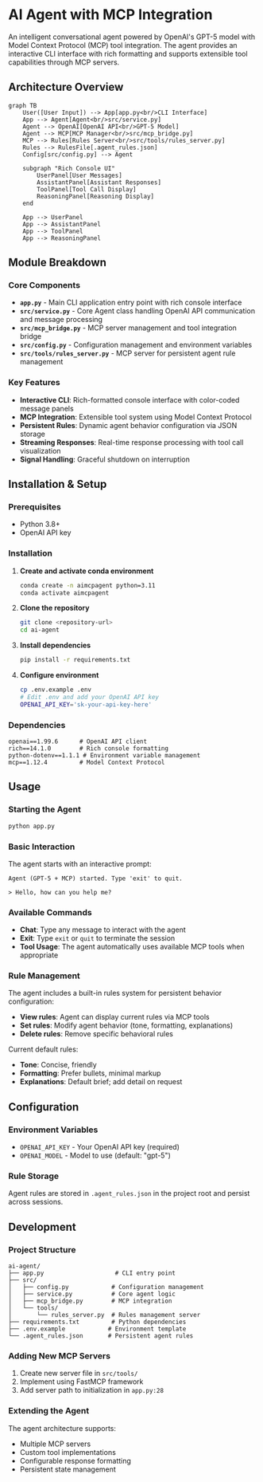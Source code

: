 # AI Agent with MCP Integration

An intelligent conversational agent powered by OpenAI's GPT-5 model with Model Context Protocol (MCP) tool integration. The agent provides an interactive CLI interface with rich formatting and supports extensible tool capabilities through MCP servers.

## Architecture Overview

```mermaid
graph TB
    User([User Input]) --> App[app.py<br/>CLI Interface]
    App --> Agent[Agent<br/>src/service.py]
    Agent --> OpenAI[OpenAI API<br/>GPT-5 Model]
    Agent --> MCP[MCP Manager<br/>src/mcp_bridge.py]
    MCP --> Rules[Rules Server<br/>src/tools/rules_server.py]
    Rules --> RulesFile[.agent_rules.json]
    Config[src/config.py] --> Agent
    
    subgraph "Rich Console UI"
        UserPanel[User Messages]
        AssistantPanel[Assistant Responses]
        ToolPanel[Tool Call Display]
        ReasoningPanel[Reasoning Display]
    end
    
    App --> UserPanel
    App --> AssistantPanel
    App --> ToolPanel
    App --> ReasoningPanel
```

## Module Breakdown

### Core Components

- **`app.py`** - Main CLI application entry point with rich console interface
- **`src/service.py`** - Core Agent class handling OpenAI API communication and message processing
- **`src/mcp_bridge.py`** - MCP server management and tool integration bridge
- **`src/config.py`** - Configuration management and environment variables
- **`src/tools/rules_server.py`** - MCP server for persistent agent rule management

### Key Features

- **Interactive CLI**: Rich-formatted console interface with color-coded message panels
- **MCP Integration**: Extensible tool system using Model Context Protocol
- **Persistent Rules**: Dynamic agent behavior configuration via JSON storage
- **Streaming Responses**: Real-time response processing with tool call visualization
- **Signal Handling**: Graceful shutdown on interruption

## Installation & Setup

### Prerequisites

- Python 3.8+
- OpenAI API key

### Installation

1. **Create and activate conda environment**
   ```bash
   conda create -n aimcpagent python=3.11
   conda activate aimcpagent
   ```

2. **Clone the repository**
   ```bash
   git clone <repository-url>
   cd ai-agent
   ```

3. **Install dependencies**
   ```bash
   pip install -r requirements.txt
   ```

4. **Configure environment**
   ```bash
   cp .env.example .env
   # Edit .env and add your OpenAI API key
   OPENAI_API_KEY='sk-your-api-key-here'
   ```

### Dependencies

```
openai==1.99.6      # OpenAI API client
rich==14.1.0        # Rich console formatting
python-dotenv==1.1.1 # Environment variable management
mcp==1.12.4         # Model Context Protocol
```

## Usage

### Starting the Agent

```bash
python app.py
```

### Basic Interaction

The agent starts with an interactive prompt:

```
Agent (GPT-5 + MCP) started. Type 'exit' to quit.

> Hello, how can you help me?
```

### Available Commands

- **Chat**: Type any message to interact with the agent
- **Exit**: Type `exit` or `quit` to terminate the session
- **Tool Usage**: The agent automatically uses available MCP tools when appropriate

### Rule Management

The agent includes a built-in rules system for persistent behavior configuration:

- **View rules**: Agent can display current rules via MCP tools
- **Set rules**: Modify agent behavior (tone, formatting, explanations)
- **Delete rules**: Remove specific behavioral rules

Current default rules:
- **Tone**: Concise, friendly
- **Formatting**: Prefer bullets, minimal markup  
- **Explanations**: Default brief; add detail on request

## Configuration

### Environment Variables

- `OPENAI_API_KEY` - Your OpenAI API key (required)
- `OPENAI_MODEL` - Model to use (default: "gpt-5")

### Rule Storage

Agent rules are stored in `.agent_rules.json` in the project root and persist across sessions.

## Development

### Project Structure

```
ai-agent/
├── app.py                    # CLI entry point
├── src/
│   ├── config.py            # Configuration management
│   ├── service.py           # Core agent logic
│   ├── mcp_bridge.py        # MCP integration
│   └── tools/
│       └── rules_server.py  # Rules management server
├── requirements.txt         # Python dependencies
├── .env.example            # Environment template
└── .agent_rules.json       # Persistent agent rules
```

### Adding New MCP Servers

1. Create new server file in `src/tools/`
2. Implement using FastMCP framework
3. Add server path to initialization in `app.py:28`

### Extending the Agent

The agent architecture supports:
- Multiple MCP servers
- Custom tool implementations  
- Configurable response formatting
- Persistent state management